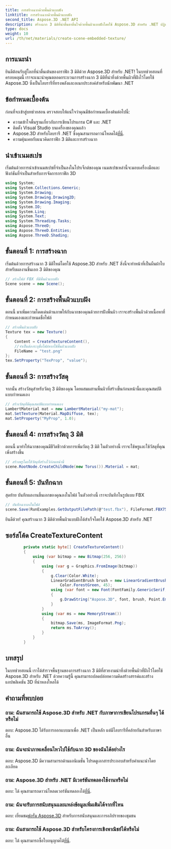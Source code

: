 ```yaml
---
title: การสร้างฉากด้วยพื้นผิวแบบฝัง
linktitle: การสร้างฉากด้วยพื้นผิวแบบฝัง
second_title: Aspose.3D .NET API
description: สร้างฉาก 3 มิติที่น่าตื่นตาตื่นใจด้วยพื้นผิวแบบฝังโดยใช้ Aspose.3D สำหรับ .NET ปฏิบัติตามคำแนะนำทีละขั้นตอนของเราเพื่อผลลัพธ์ที่น่าทึ่ง
type: docs
weight: 10
url: /th/net/materials/create-scene-embedded-texture/
---
```

## การแนะนำ
ยินดีต้อนรับสู่โลกที่น่าตื่นเต้นของกราฟิก 3 มิติด้วย Aspose.3D สำหรับ .NET! ในบทช่วยสอนที่ครอบคลุมนี้ เราจะแนะนำคุณตลอดกระบวนการสร้างฉาก 3 มิติที่น่าทึ่งด้วยพื้นผิวที่ฝังไว้โดยใช้ Aspose.3D ซึ่งเป็นไลบรารีที่ทรงพลังและอเนกประสงค์สำหรับนักพัฒนา .NET
## ข้อกำหนดเบื้องต้น
ก่อนที่จะเข้าสู่บทช่วยสอน ตรวจสอบให้แน่ใจว่าคุณมีข้อกำหนดเบื้องต้นต่อไปนี้:
- ความเข้าใจพื้นฐานเกี่ยวกับการเขียนโปรแกรม C# และ .NET
- ติดตั้ง Visual Studio บนเครื่องของคุณแล้ว
- Aspose.3D สำหรับไลบรารี .NET ซึ่งคุณสามารถดาวน์โหลดได้[ที่นี่](https://releases.aspose.com/3d/net/).
- ความคุ้นเคยกับแนวคิดกราฟิก 3 มิติและการสร้างฉาก
## นำเข้าเนมสเปซ
เริ่มต้นด้วยการนำเข้าเนมสเปซที่จำเป็นลงในโปรเจ็กต์ของคุณ เนมสเปซเหล่านี้จะมอบเครื่องมือและฟังก์ชันที่จำเป็นสำหรับการจัดการกราฟิก 3D
```csharp
using System;
using System.Collections.Generic;
using System.Drawing;
using System.Drawing.Drawing2D;
using System.Drawing.Imaging;
using System.IO;
using System.Linq;
using System.Text;
using System.Threading.Tasks;
using Aspose.ThreeD;
using Aspose.ThreeD.Entities;
using Aspose.ThreeD.Shading;
```
## ขั้นตอนที่ 1: การสร้างฉาก
เริ่มต้นด้วยการสร้างฉาก 3 มิติใหม่โดยใช้ Aspose.3D สำหรับ .NET สิ่งนี้จะทำหน้าที่เป็นผืนผ้าใบสำหรับผลงานชิ้นเอก 3 มิติของคุณ
```csharp
// สร้างไฟล์ FBX ที่มีพื้นผิวแบบฝัง
Scene scene = new Scene();
```
## ขั้นตอนที่ 2: การสร้างพื้นผิวแบบฝัง
ตอนนี้ มาเพิ่มความโดดเด่นด้านภาพให้กับฉากของคุณด้วยการฝังพื้นผิว เราจะสร้างพื้นผิวด้วยเนื้อหาที่กำหนดเองและกำหนดชื่อไฟล์
```csharp
// สร้างพื้นผิวแบบฝัง
Texture tex = new Texture()
{
    Content = CreateTextureContent(),
    //จำเป็นต้องระบุชื่อไฟล์หากใช้พื้นผิวแบบฝัง
    FileName = "test.png"
};
tex.SetProperty("TexProp", "value");
```
## ขั้นตอนที่ 3: การสร้างวัสดุ
จากนั้น สร้างวัสดุสำหรับวัตถุ 3 มิติของคุณ โดยผสมผสานพื้นผิวที่สร้างขึ้นก่อนหน้านี้และคุณสมบัติแบบกำหนดเอง
```csharp
// สร้างวัสดุที่มีคุณสมบัติแบบกำหนดเอง
LambertMaterial mat = new LambertMaterial("my-mat");
mat.SetTexture(Material.MapDiffuse, tex);
mat.SetProperty("MyProp", 1.0);
```
## ขั้นตอนที่ 4: การสร้างวัตถุ 3 มิติ
ตอนนี้ มาทำให้ฉากของคุณมีชีวิตชีวาด้วยการเพิ่มวัตถุ 3 มิติ ในตัวอย่างนี้ เราจะใช้พรูและใช้วัสดุที่คุณเพิ่งสร้างขึ้น
```csharp
// สร้างพรูโดยใช้วัสดุที่สร้างไว้ก่อนหน้านี้
scene.RootNode.CreateChildNode(new Torus()).Material = mat;
```
## ขั้นตอนที่ 5: บันทึกฉาก
สุดท้าย บันทึกผลงานชิ้นเอกของคุณลงในไฟล์ ในตัวอย่างนี้ เราจะบันทึกในรูปแบบ FBX
```csharp
// บันทึกฉากลงในไฟล์
scene.Save(RunExamples.GetOutputFilePath(@"test.fbx"), FileFormat.FBX7500ASCII);
```
ยินดีด้วย! คุณสร้างฉาก 3 มิติด้วยพื้นผิวแบบฝังได้สำเร็จโดยใช้ Aspose.3D สำหรับ .NET
## ซอร์สโค้ด CreateTextureContent
```csharp
        private static byte[] CreateTextureContent()
        {
            using (var bitmap = new Bitmap(256, 256))
            {
                using (var g = Graphics.FromImage(bitmap))
                {
                    g.Clear(Color.White);
                    LinearGradientBrush brush = new LinearGradientBrush(new Rectangle(0, 0, 128, 128), Color.Moccasin,
                        Color.ForestGreen, 45);
                    using (var font = new Font(FontFamily.GenericSerif, 40))
                    {
                        g.DrawString("Aspose.3D", font, brush, Point.Empty);
                    }
                }
                using (var ms = new MemoryStream())
                {
                    bitmap.Save(ms, ImageFormat.Png);
                    return ms.ToArray();
                }
            }
        }
```
## บทสรุป
ในบทช่วยสอนนี้ เราได้สำรวจพื้นฐานของการสร้างฉาก 3 มิติที่สวยงามน่าทึ่งด้วยพื้นผิวที่ฝังไว้โดยใช้ Aspose.3D สำหรับ .NET ด้วยความรู้นี้ คุณสามารถปลดปล่อยความคิดสร้างสรรค์และสร้างแอปพลิเคชัน 3D ที่น่าหลงใหลได้

## คำถามที่พบบ่อย

### ถาม: ฉันสามารถใช้ Aspose.3D สำหรับ .NET กับภาษาการเขียนโปรแกรมอื่นๆ ได้หรือไม่
ตอบ: Aspose.3D ได้รับการออกแบบมาเพื่อ .NET เป็นหลัก แต่มีไลบรารีที่คล้ายกันสำหรับภาษาอื่น
### ถาม: ฉันจะนำภาพเคลื่อนไหวไปใช้กับฉาก 3D ของฉันได้อย่างไร
ตอบ: Aspose.3D มีความสามารถด้านแอนิเมชั่น โปรดดูเอกสารประกอบสำหรับคำแนะนำโดยละเอียด
### ถาม: Aspose.3D สำหรับ .NET มีเวอร์ชันทดลองใช้งานหรือไม่
 ตอบ: ได้ คุณสามารถดาวน์โหลดเวอร์ชันทดลองได้[ที่นี่](https://releases.aspose.com/).
### ถาม: ฉันจะรับการสนับสนุนและแหล่งข้อมูลเพิ่มเติมได้จากที่ไหน
 ตอบ: เยี่ยมชม[ฟอรั่ม Aspose.3D](https://forum.aspose.com/c/3d/18) สำหรับการสนับสนุนและการอภิปรายของชุมชน
### ถาม: ฉันสามารถใช้ Aspose.3D สำหรับโครงการเชิงพาณิชย์ได้หรือไม่
 ตอบ: ได้ คุณสามารถซื้อใบอนุญาตได้[ที่นี่](https://purchase.aspose.com/buy).